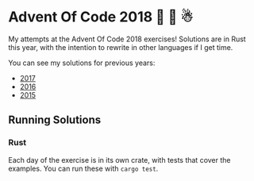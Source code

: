 # Advent Of Code 2018 🎅 🎄 ☃

My attempts at the Advent Of Code 2018 exercises! Solutions are in Rust this year, with the intention to rewrite in other languages if I get time.

You can see my solutions for previous years:

* [2017](https://github.com/nathankleyn/advent-of-code-2017)
* [2016](https://github.com/nathankleyn/advent-of-code-2016)
* [2015](https://github.com/nathankleyn/advent-of-code-2015)

## Running Solutions

### Rust

Each day of the exercise is in its own crate, with tests that cover the examples. You can run these with `cargo test`.
